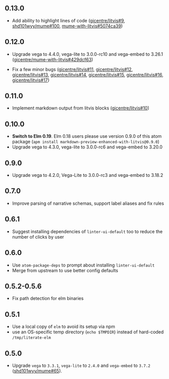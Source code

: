 ## 0.13.0

*   Add ability to highlight lines of code ([gicentre/litvis#9](https://github.com/gicentre/litvis/issues/9), [shd101wyy/mume#100](https://github.com/shd101wyy/mume/pull/100), [mume-with-litvis#5074ca39](https://github.com/gicentre/mume-with-litvis/commit/5074ca39a24ff86ef8ddc63c35f33b212e2da984)) 

## 0.12.0

*   Upgrade vega to 4.4.0, vega-lite to 3.0.0-rc10 and vega-embed to 3.26.1 ([gicentre/mume-with-litvis#429dcf63](https://github.com/gicentre/mume-with-litvis/commit/429dcf6370191cfc8b421923a6283d4f7bdc7625))

*   Fix a few minor bugs ([gicentre/litvis#11](https://github.com/gicentre/litvis/issue/11),
    [gicentre/litvis#12](https://github.com/gicentre/litvis/issue/12),
    [gicentre/litvis#13](https://github.com/gicentre/litvis/issue/13),
    [gicentre/litvis#14](https://github.com/gicentre/litvis/issue/14),
    [gicentre/litvis#15](https://github.com/gicentre/litvis/issue/15),
    [gicentre/litvis#16](https://github.com/gicentre/litvis/issue/16),
    [gicentre/litvis#17](https://github.com/gicentre/litvis/issue/17))

## 0.11.0

*   Implement markdown output from litvis blocks ([gicentre/litvis#10](https://github.com/gicentre/litvis/pull/10))

## 0.10.0

*   **Switch to Elm 0.19**. Elm 0.18 users please use version 0.9.0 of this atom package (`apm install markdown-preview-enhanced-with-litvis@0.9.0`)
*   Upgrade vega to 4.3.0, vega-lite to 3.0.0-rc6 and vega-embed to 3.20.0

## 0.9.0

*  Upgrade vega to 4.2.0, Vega-Lite to 3.0.0-rc3 and vega-embed to 3.18.2

## 0.7.0

*   Improve parsing of narrative schemas, support label aliases and fix rules

## 0.6.1

*   Suggest installing dependencies of `linter-ui-default` too to reduce the number of clicks by user

## 0.6.0

*   Use `atom-package-deps` to prompt about installing `linter-ui-default`
*   Merge from upstream to use better config defaults

## 0.5.2-0.5.6

*   Fix path detection for elm binaries

## 0.5.1

*   Use a local copy of `elm` to avoid its setup via npm
*   use an OS-specific temp directory (`echo $TMPDIR`) instead of hard-coded `/tmp/literate-elm`

## 0.5.0

*   Upgrade `vega` to `3.3.1`, `vega-lite` to `2.4.0` and `vega-embed` to `3.7.2` ([shd101wyy/mume#65](https://github.com/shd101wyy/mume/pull/65)).
